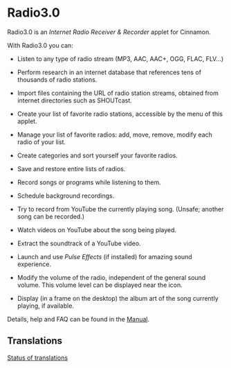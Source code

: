 # Radio3.0

Radio3.0 is an *Internet Radio Receiver & Recorder* applet for Cinnamon.

With Radio3.0 you can:

  * Listen to any type of radio stream (MP3, AAC, AAC+, OGG, FLAC, FLV...)

  * Perform research in an internet database that references tens of thousands of radio stations.

  * Import files containing the URL of radio station streams, obtained from internet directories such as SHOUTcast.

  * Create your list of favorite radio stations, accessible by the menu of this applet.

  * Manage your list of favorite radios: add, move, remove, modify each radio of your list.

  * Create categories and sort yourself your favorite radios.

  * Save and restore entire lists of radios.

  * Record songs or programs while listening to them.

  * Schedule background recordings.

  * Try to record from YouTube the currently playing song. (Unsafe; another song can be recorded.)

  * Watch videos on YouTube about the song being played.

  * Extract the soundtrack of a YouTube video.

  * Launch and use _Pulse Effects_ (if installed) for amazing sound experience.

  * Modify the volume of the radio, independent of the general sound volume. This volume level can be displayed near the icon.

  * Display (in a frame on the desktop) the album art of the song currently playing, if available.

Details, help and FAQ can be found in the [Manual](https://github.com/linuxmint/cinnamon-spices-applets/blob/master/Radio3.0%40claudiux/files/Radio3.0%40claudiux/help/MANUAL.md).

## Translations

[Status of translations](https://github.com/linuxmint/cinnamon-spices-applets/blob/translation-status-tables/.translation-tables/tables/Radio3.0%40claudiux.md#)








